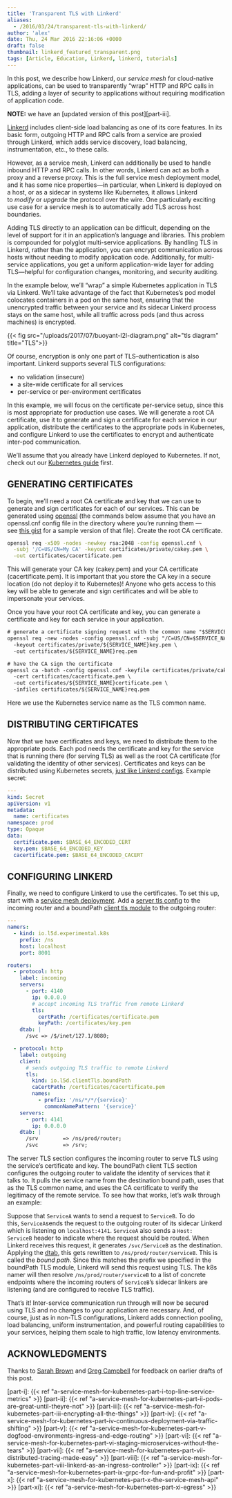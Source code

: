 ```yaml
---
title: 'Transparent TLS with Linkerd'
aliases:
  - /2016/03/24/transparent-tls-with-linkerd/
author: 'alex'
date: Thu, 24 Mar 2016 22:16:06 +0000
draft: false
thumbnail: linkerd_featured_transparent.png
tags: [Article, Education, Linkerd, linkerd, tutorials]
---
```


In this post, we describe how Linkerd, our *service mesh* for cloud-native applications, can be used to transparently “wrap” HTTP and RPC calls in TLS, adding a layer of security to applications without requiring modification of application code.

**NOTE:** we have an [updated version of this post][part-iii].

[Linkerd](https://linkerd.io/) includes client-side load balancing as one of its core features. In its basic form, outgoing HTTP and RPC calls from a service are proxied through Linkerd, which adds service discovery, load balancing, instrumentation, etc., to these calls.

However, as a service mesh, Linkerd can additionally be used to handle inbound HTTP and RPC calls. In other words, Linkerd can act as both a proxy and a reverse proxy. This is the full service mesh deployment model, and it has some nice properties—in particular, when Linkerd is deployed on a host, or as a sidecar in systems like Kubernetes, it allows Linkerd to *modify* or *upgrade* the protocol over the wire. One particularly exciting use case for a service mesh is to automatically add TLS across host boundaries.

Adding TLS directly to an application can be difficult, depending on the level of support for it in an application’s language and libraries. This problem is compounded for polyglot multi-service applications. By handling TLS in Linkerd, rather than the application, you can encrypt communication across hosts without needing to modify application code. Additionally, for multi-service applications, you get a uniform application-wide layer for adding TLS—helpful for configuration changes, monitoring, and security auditing.

In the example below, we’ll “wrap” a simple Kubernetes application in TLS via Linkerd. We’ll take advantage of the fact that Kubernetes’s pod model colocates containers in a pod on the same host, ensuring that the unencrypted traffic between your service and its sidecar Linkerd process stays on the same host, while all traffic across pods (and thus across machines) is encrypted.

{{< fig
  src="/uploads/2017/07/buoyant-l2l-diagram.png"
  alt="tls diagram"
  title="TLS">}}

Of course, encryption is only one part of TLS–authentication is also important. Linkerd supports several TLS configurations:

- no validation (insecure)
- a site-wide certificate for all services
- per-service or per-environment certificates

In this example, we will focus on the certificate per-service setup, since this is most appropriate for production use cases. We will generate a root CA certificate, use it to generate and sign a certificate for each service in our application, distribute the certificates to the appropriate pods in Kubernetes, and configure Linkerd to use the certificates to encrypt and authenticate inter-pod communication.

We’ll assume that you already have Linkerd deployed to Kubernetes. If not, check out our [Kubernetes guide](https://linkerd.io/doc/0.2.1/k8s) first.

## GENERATING CERTIFICATES

To begin, we’ll need a root CA certificate and key that we can use to generate and sign certificates for each of our services. This can be generated using [openssl](https://www.openssl.org/) (the commands below assume that you have an openssl.cnf config file in the directory where you’re running them — see [this gist](https://gist.github.com/klingerf/d43738ac98b6bf0479c47987977a7782) for a sample version of that file). Create the root CA certificate.

```bash
openssl req -x509 -nodes -newkey rsa:2048 -config openssl.cnf \
  -subj '/C=US/CN=My CA' -keyout certificates/private/cakey.pem \
  -out certificates/cacertificate.pem
```

This will generate your CA key (cakey.pem) and your CA certificate (cacertificate.pem). It is important that you store the CA key in a secure location (do not deploy it to Kubernetes)! Anyone who gets access to this key will be able to generate and sign certificates and will be able to impersonate your services.

Once you have your root CA certificate and key, you can generate a certificate and key for each service in your application.

```txt
# generate a certificate signing request with the common name "$SERVICE_NAME"
openssl req -new -nodes -config openssl.cnf -subj "/C=US/CN=$SERVICE_NAME" \
  -keyout certificates/private/${SERVICE_NAME}key.pem \
  -out certificates/${SERVICE_NAME}req.pem

# have the CA sign the certificate
openssl ca -batch -config openssl.cnf -keyfile certificates/private/cakey.pem \
  -cert certificates/cacertificate.pem \
  -out certificates/${SERVICE_NAME}certificate.pem \
  -infiles certificates/${SERVICE_NAME}req.pem
```

Here we use the Kubernetes service name as the TLS common name.

## DISTRIBUTING CERTIFICATES

Now that we have certificates and keys, we need to distribute them to the appropriate pods. Each pod needs the certificate and key for the service that is running there (for serving TLS) as well as the root CA certificate (for validating the identity of other services). Certificates and keys can be distributed using Kubernetes secrets, [just like Linkerd configs](https://linkerd.io/doc/0.2.1/k8s). Example secret:

```yml
---
kind: Secret
apiVersion: v1
metadata:
  name: certificates
namespace: prod
type: Opaque
data:
  certificate.pem: $BASE_64_ENCODED_CERT
  key.pem: $BASE_64_ENCODED_KEY
  cacertificate.pem: $BASE_64_ENCODED_CACERT
```

## CONFIGURING LINKERD

Finally, we need to configure Linkerd to use the certificates. To set this up, start with a [service mesh deployment](https://linkerd.io/in-depth/deployment). Add a [server tls config](https://linkerd.io/config/1.1.1/linkerd/index.html#server-tls) to the incoming router and a boundPath [client tls module](https://linkerd.io/config/1.1.1/linkerd/index.html#client-tls) to the outgoing router:

```yml
---
namers:
  - kind: io.l5d.experimental.k8s
    prefix: /ns
    host: localhost
    port: 8001

routers:
  - protocol: http
    label: incoming
    servers:
      - port: 4140
        ip: 0.0.0.0
        # accept incoming TLS traffic from remote Linkerd
        tls:
          certPath: /certificates/certificate.pem
          keyPath: /certificates/key.pem
    dtab: |
      /svc => /$/inet/127.1/8080;

  - protocol: http
    label: outgoing
    client:
      # sends outgoing TLS traffic to remote Linkerd
      tls:
        kind: io.l5d.clientTls.boundPath
        caCertPath: /certificates/cacertificate.pem
        names:
          - prefix: '/ns/*/*/{service}'
            commonNamePattern: '{service}'
    servers:
      - port: 4141
        ip: 0.0.0.0
    dtab: |
      /srv        => /ns/prod/router;
      /svc        => /srv;
```

The server TLS section configures the incoming router to serve TLS using the service’s certificate and key. The boundPath client TLS section configures the outgoing router to validate the identity of services that it talks to. It pulls the service name from the destination bound path, uses that as the TLS common name, and uses the CA certificate to verify the legitimacy of the remote service. To see how that works, let’s walk through an example:

Suppose that `ServiceA` wants to send a request to `ServiceB`. To do this, `ServiceA`sends the request to the outgoing router of its sidecar Linkerd which is listening on `localhost:4141`. `ServiceA` also sends a `Host: ServiceB` header to indicate where the request should be routed. When Linkerd receives this request, it generates `/svc/ServiceB` as the destination. Applying the [dtab](https://linkerd.io/doc/dtabs/), this gets rewritten to `/ns/prod/router/serviceB`. This is called the *bound path*. Since this matches the prefix we specified in the boundPath TLS module, Linkerd will send this request using TLS. The k8s namer will then resolve `/ns/prod/router/serviceB` to a list of concrete endpoints where the incoming routers of `ServiceB`’s sidecar linkers are listening (and are configured to receive TLS traffic).

That’s it! Inter-service communication run through will now be secured using TLS and no changes to your application are necessary. And, of course, just as in non-TLS configurations, Linkerd adds connection pooling, load balancing, uniform instrumentation, and powerful routing capabilities to your services, helping them scale to high traffic, low latency environments.

## ACKNOWLEDGMENTS

Thanks to [Sarah Brown](https://twitter.com/esbie) and [Greg Campbell](https://twitter.com/gtcampbell) for feedback on earlier drafts of this post.

[part-i]: {{< ref "a-service-mesh-for-kubernetes-part-i-top-line-service-metrics" >}} [part-ii]: {{< ref "a-service-mesh-for-kubernetes-part-ii-pods-are-great-until-theyre-not" >}} [part-iii]: {{< ref "a-service-mesh-for-kubernetes-part-iii-encrypting-all-the-things" >}} [part-iv]: {{< ref "a-service-mesh-for-kubernetes-part-iv-continuous-deployment-via-traffic-shifting" >}} [part-v]: {{< ref "a-service-mesh-for-kubernetes-part-v-dogfood-environments-ingress-and-edge-routing" >}} [part-vi]: {{< ref "a-service-mesh-for-kubernetes-part-vi-staging-microservices-without-the-tears" >}} [part-vii]: {{< ref "a-service-mesh-for-kubernetes-part-vii-distributed-tracing-made-easy" >}} [part-viii]: {{< ref "a-service-mesh-for-kubernetes-part-viii-linkerd-as-an-ingress-controller" >}} [part-ix]: {{< ref "a-service-mesh-for-kubernetes-part-ix-grpc-for-fun-and-profit" >}} [part-x]: {{< ref "a-service-mesh-for-kubernetes-part-x-the-service-mesh-api" >}} [part-xi]: {{< ref "a-service-mesh-for-kubernetes-part-xi-egress" >}}
